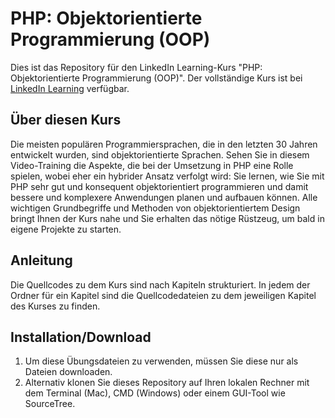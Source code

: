 # PHP: Objektorientierte Programmierung (OOP)
Dies ist das Repository für den LinkedIn Learning-Kurs "PHP: Objektorientierte Programmierung (OOP)". Der vollständige Kurs ist bei [LinkedIn Learning](https://de.linkedin.com/learning/php-objektorientierte-programmierung-oop) verfügbar.

## Über diesen Kurs
Die meisten populären Programmiersprachen, die in den letzten 30 Jahren entwickelt wurden, sind objektorientierte Sprachen. Sehen Sie in diesem Video-Training die Aspekte, die bei der Umsetzung in PHP eine Rolle spielen, wobei eher ein hybrider Ansatz verfolgt wird: Sie lernen, wie Sie mit PHP sehr gut und konsequent objektorientiert programmieren und damit bessere und komplexere Anwendungen planen und aufbauen können. Alle wichtigen Grundbegriffe und Methoden von objektorientiertem Design bringt Ihnen der Kurs nahe und Sie erhalten das nötige Rüstzeug, um bald in eigene Projekte zu starten. 

## Anleitung
Die Quellcodes zu dem Kurs sind nach Kapiteln strukturiert. In jedem der Ordner für ein Kapitel sind die Quellcodedateien zu dem jeweiligen Kapitel des Kurses zu finden.

## Installation/Download
1. Um diese Übungsdateien zu verwenden, müssen Sie diese nur als Dateien downloaden.
2. Alternativ klonen Sie dieses Repository auf Ihren lokalen Rechner mit dem Terminal (Mac), CMD (Windows) oder einem GUI-Tool wie SourceTree.
